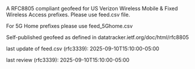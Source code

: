 

A RFC8805 compliant geofeed for US Verizon Wireless Mobile & Fixed Wireless Access prefixes. Please use feed.csv file.

For 5G Home prefixes please use feed_5Ghome.csv

Self-published geofeed as defined in datatracker.ietf.org/doc/html/rfc8805

last update of feed.csv (rfc3339): 2025-09-10T15:10:00-05:00

last review (rfc3339): 2025-09-10T15:10:00-05:00